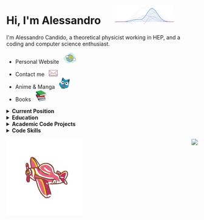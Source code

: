 # Hi, I'm Alessandro <img src="https://raw.githubusercontent.com/AleCandido/AleCandido/master/assets/spacer.png" width="30"/><img src="https://raw.githubusercontent.com/AleCandido/AleCandido/master/assets/psi-small.gif" height="50"/>

I'm Alessandro Candido, a theoretical physicist working in HEP, and a coding and computer science enthusiast.

- Personal Website &nbsp; <a href="http://alecandido.github.io"><img src="https://raw.githubusercontent.com/AleCandido/AleCandido/master/assets/world-icon.png" height="30"/></a>
- Contact me &nbsp; <a href="mailto:candido.ale@gmail.com"><img src="https://raw.githubusercontent.com/AleCandido/AleCandido/master/assets/mail-icon.png" height="30"/></a>
- Anime & Manga &nbsp; <a href="https://myanimelist.net/animelist/Annibale"><img src="https://raw.githubusercontent.com/AleCandido/AleCandido/master/assets/happy-face.png" height="30"/></a>
- Books &nbsp; <a href="https://www.goodreads.com/review/list/120691874?ref=nav_mybooks"><img src="https://raw.githubusercontent.com/AleCandido/AleCandido/master/assets/books.png" height="30"/></a>

<details>
  <summary> <b> Current Position </b> </summary>

## Current Position

<!--At the present time I'm a PhD student at the [University of-->
<!--Milan](https://www.unimi.it/en),-->
<!--a member of the [N3PDF](http://n3pdf.mi.infn.it/) team,-->
<!--and of the [NNPDF](http://nnpdf.mi.infn.it/) collaboration.-->

```yaml
position: PhD
supervisor: S. Forte
start_date: November, 2019
institutions:
  university: Università degli Studi di Milano
  affiliation: INFN
  team: N3PDF
  collaboration: NNPDF
```

<p align="center">
  <a href="https://www.unimi.it/en">
    <img
        src="https://raw.githubusercontent.com/AleCandido/AleCandido/master/assets/unimi_banner.png"
        alt="University of Milan"
        height="60"
      />
  </a>
  <img
      src="https://raw.githubusercontent.com/AleCandido/AleCandido/master/assets/spacer.png"
      width="40"
    />
  <a href="https://www.mi.infn.it/it/">
    <img
        src="https://raw.githubusercontent.com/AleCandido/AleCandido/master/assets/infn_logo.png"
        alt="INFN"
        height="60"
      />
  </a>
  <img
      src="https://raw.githubusercontent.com/AleCandido/AleCandido/master/assets/spacer.png"
      width="40"
    />
  <a href="http://n3pdf.mi.infn.it/">
    <img
        src="https://raw.githubusercontent.com/AleCandido/AleCandido/master/assets/n3pdf_logo.png"
        alt="N3PDF"
        height="60"
      />
  </a>
  <!--<img-->
      <!--src="https://raw.githubusercontent.com/AleCandido/AleCandido/master/assets/spacer.png"-->
      <!--width="40"-->
    <!--/>-->
  <!--<a href="https://erc.europa.eu/">-->
    <!--<img-->
        <!--src="https://raw.githubusercontent.com/AleCandido/AleCandido/master/assets/erc_logo1.png"-->
        <!--alt="ERC"-->
        <!--height="60"-->
      <!--/>-->
  <!--</a>-->
  <img
      src="https://raw.githubusercontent.com/AleCandido/AleCandido/master/assets/spacer.png"
      width="40"
    />
  <a href="http://nnpdf.mi.infn.it/">
    <img
        src="https://raw.githubusercontent.com/AleCandido/AleCandido/master/assets/nnpdf_logo.png"
        alt="NNPDF"
        height="30"
      />
  </a>
</p>

</details>

<details>
  <summary> <b> Education </b> </summary>

## Education

```yaml
Bachelor:
  title: Bachelor of Science (BSc), Physics
  university: University of Pisa (Unipi)
  grade: 110 cum laude
  start-date: September 2014
  finish-date: June 2017

Master:
  title: Master of Science (MSc), Theoretical Physics
  university: University of Pisa (Unipi)
  grade: 110 cum laude
  start-date: September 2017
  finish-date: October 2019
  thesis:
    title: Simplicial quantum gravity with dynamical gauge fields
    supervisor: M. D'Elia

Diploma di Licenza:
  title: Diploma di Licenza (1), Physics
  institution: Scuola Normale Superiore (SNS)
  grade: 100 cum laude (2)
  start-date: September 2014
  finish-date: July 2020
```

`(1)` Custom title by Scuola Normale Superiore, obtained by all the students that
complete the full course; somewhat parallel to a MSc, more on the [SNS
website](https://www.sns.it/en/scuola-normale-superiore/statute-regulations-and-code-of-ethics)  
`(2)` Final grade has been introduced in 2020 at SNS

<p align="center">
  <a href="https://www.unipi.it/index.php/english">
    <img
        src="https://raw.githubusercontent.com/AleCandido/AleCandido/master/assets/unipi_banner.png"
        alt="University of Pisa"
        height="100"
      />
  </a>
  <img
      src="https://raw.githubusercontent.com/AleCandido/AleCandido/master/assets/spacer.png"
      width="80"
    />
  <a href="https://www.sns.it/en">
    <img
        src="https://raw.githubusercontent.com/AleCandido/AleCandido/master/assets/sns_banner.png"
        alt="Scuola Normale Superiore"
        height="100"
      />
  </a>
</p>

</details>

<details>
  <summary> <b> Academic Code Projects </b> </summary>

## Academic Code Projects

### PhD

```yaml
name: yadism - Yet Another DIS Module
subject:
  area: physics
  topic: HEP - QCD
supervisor: S. Forte
collaborators:
  - F. Hekhorn
description: |
  WIP
```

<p align="center">
  <a href="http://n3pdf.github.io/yadism">
    <img
        src="https://raw.githubusercontent.com/N3PDF/yadism/master/docs/_assets/logo/logo.png"
        alt="yadism"
        height="120"
      />
  </a>
  <img
      src="https://raw.githubusercontent.com/AleCandido/AleCandido/master/assets/spacer.png"
      width="40"
    />
  <a href="https://github.com/N3PDF/yadism">
    <img src="https://github-readme-stats.vercel.app/api/pin/?username=N3PDF&repo=yadism" />
  </a>
</p>

```yaml
name: eko - Evolution Kernel Operators
subject:
  area: physics
  topic: HEP - QCD
supervisor: S. Forte
collaborators:
  - F. Hekhorn
description: |
  WIP
```

<p align="center">
  <a href="http://n3pdf.github.io/eko">
    <img
        src="https://raw.githubusercontent.com/N3PDF/eko/master/doc/source/img/Logo.png"
        alt="eko"
        height="120"
      />
  </a>
  <img
      src="https://raw.githubusercontent.com/AleCandido/AleCandido/master/assets/spacer.png"
      width="40"
    />
  <a href="https://github.com/N3PDF/eko">
    <img src="https://github-readme-stats.vercel.app/api/pin/?username=N3PDF&repo=eko" />
  </a>
</p>

### Master Thesis

```yaml
name: CDT 2D
subject:
  area: physics
  topic: quantum gravity
  approach: asymptotic safety
supervisor: M. D'Elia
collaborators:
  - G. Clemente
description: |
  explore the space of discrete space-times in Einstein gravity applying a
  Markov Chain Monte Carlo approach, through the Metropolis-Hastings algorithm

  the considered space is made by Triangulations, suitable to approximate a
  generic space-time with a finite length scale (lattice spacing), with a
  time-sliced structure (so they are called Causal)
original: |
  in this project a 2D simulation has been implemented, with an original
  algorithm for gauge fields introduction (a U(1) gauge field is implemented,
  the algorithm is directly generalizable to SU(2) and U(N))
```

<p align="center">
  <a href="https://github.com/AleCandido/CDT_2D">
    <img src="https://github-readme-stats.vercel.app/api/pin/?username=alecandido&repo=cdt_2d" />
  </a>
</p>

</details>

<details>
  <summary> <b> Code Skills </b> </summary>

## Code Skills

### Languages

- high level: <a href="https://www.python.org/"><img src="https://raw.githubusercontent.com/AleCandido/AleCandido/master/assets/code/python.png" height="15" /></a> <a href="https://developer.mozilla.org/it/docs/Web/JavaScript"><img src="https://raw.githubusercontent.com/AleCandido/AleCandido/master/assets/code/javascript.png" height="20" /></a> (below for shells)
- low level: <a href="https://www.rust-lang.org/"><img src="https://raw.githubusercontent.com/AleCandido/AleCandido/master/assets/code/rust.png" height="20" /></a> <a href="https://en.wikipedia.org/wiki/C_(programming_language)"><img src="https://raw.githubusercontent.com/AleCandido/AleCandido/master/assets/code/c.png" height="20" /></a> <a href="https://isocpp.org/"><img src="https://raw.githubusercontent.com/AleCandido/AleCandido/master/assets/code/cpp.png" height="20" /></a> <a href="https://fortran-lang.org/"><img src="https://raw.githubusercontent.com/AleCandido/AleCandido/master/assets/code/fortran.png" height="20" /></a>

### Data (with <a href="https://www.python.org/"><img src="https://raw.githubusercontent.com/AleCandido/AleCandido/master/assets/code/python.png" height="15" /></a>)

- calc: <a href="https://numpy.org/"><img src="https://raw.githubusercontent.com/AleCandido/AleCandido/master/assets/code/numpy.png" height="20" /></a> <a href="https://scipy.org/"><img src="https://raw.githubusercontent.com/AleCandido/AleCandido/master/assets/code/scipy.png" height="20" /></a> <a href="https://pandas.pydata.org/"><img src="https://raw.githubusercontent.com/AleCandido/AleCandido/master/assets/code/pandas.png" height="20" /></a> <a href="https://scikit-learn.org/"><img src="https://raw.githubusercontent.com/AleCandido/AleCandido/master/assets/code/scikit-learn.png" height="20" /></a>
- viz: <a href="https://matplotlib.org/"><img src="https://raw.githubusercontent.com/AleCandido/AleCandido/master/assets/code/matplotlib.png" height="20" /></a> <a href="https://seaborn.pydata.org/"><img src="https://raw.githubusercontent.com/AleCandido/AleCandido/master/assets/code/seaborn.png" height="20" /></a> <a href="https://holoviz.org/"><img src="https://raw.githubusercontent.com/AleCandido/AleCandido/master/assets/code/holoviz.png" height="20" /></a> <a href="https://bokeh.org/"><img src="https://raw.githubusercontent.com/AleCandido/AleCandido/master/assets/code/bokeh.png" height="20" /></a> <a href="https://plotly.com/"><img src="https://raw.githubusercontent.com/AleCandido/AleCandido/master/assets/code/plotly.png" height="20" /></a>
- speed: <a href="https://numba.pydata.org/"><img src="https://raw.githubusercontent.com/AleCandido/AleCandido/master/assets/code/numba.svg" height="20" /></a>
- more: <a href="https://jupyter.org/"><img src="https://raw.githubusercontent.com/AleCandido/AleCandido/master/assets/code/jupyter.png" height="20" /></a> <a href="https://pillow.readthedocs.io/"><img src="https://raw.githubusercontent.com/AleCandido/AleCandido/master/assets/code/pillow.png" height="20" /></a>

### Web

- front-end: <a href="https://www.w3.org/html/"><img src="https://raw.githubusercontent.com/AleCandido/AleCandido/master/assets/code/html.png" height="20" /></a> <a href="https://www.w3.org/TR/CSS/"><img src="https://raw.githubusercontent.com/AleCandido/AleCandido/master/assets/code/css.png" height="20" /></a> <a href="https://bulma.io/"><img src="https://raw.githubusercontent.com/AleCandido/AleCandido/master/assets/code/bulma.png" height="20" /></a> <a href="https://developer.mozilla.org/it/docs/Web/JavaScript"><img src="https://raw.githubusercontent.com/AleCandido/AleCandido/master/assets/code/javascript.png" height="20" /></a> <a href="https://reactjs.org/"><img src="https://raw.githubusercontent.com/AleCandido/AleCandido/master/assets/code/react.png" height="20" /></a>
- back-end: <a href="https://www.djangoproject.com/"><img src="https://raw.githubusercontent.com/AleCandido/AleCandido/master/assets/code/django.png" height="20" /></a>
- ssg: <a href="https://nextjs.org/"><img src="https://raw.githubusercontent.com/AleCandido/AleCandido/master/assets/code/next.png" height="20" /></a>
- native: <a href="https://reactnative.dev/"><img src="https://raw.githubusercontent.com/AleCandido/AleCandido/master/assets/code/react-native.png" height="20" /></a>

### System

- os: <a href="https://www.archlinux.org/"><img src="https://raw.githubusercontent.com/AleCandido/AleCandido/master/assets/code/arch.png" height="20" /></a> <a href="https://www.debian.org/"><img src="https://raw.githubusercontent.com/AleCandido/AleCandido/master/assets/code/debian.png" height="20" /></a> <a href="https://ubuntu.com/"><img src="https://raw.githubusercontent.com/AleCandido/AleCandido/master/assets/code/ubuntu.png" height="20" /></a>
- shell: <a href="https://en.wikipedia.org/wiki/Z_shell"><img src="https://raw.githubusercontent.com/AleCandido/AleCandido/master/assets/code/zsh.png" height="16" /></a> <a href="https://www.gnu.org/software/bash/"><img src="https://raw.githubusercontent.com/AleCandido/AleCandido/master/assets/code/bash.png" height="20" /></a>

### Graphics

- editor: <a href="https://inkscape.org/"><img src="https://raw.githubusercontent.com/AleCandido/AleCandido/master/assets/code/inkscape.png" height="20" /></a> <a href="https://www.gimp.org/"><img src="https://raw.githubusercontent.com/AleCandido/AleCandido/master/assets/code/gimp.png" height="20" /></a>

### More

- versioning: <a href="https://git-scm.com/"><img src="https://raw.githubusercontent.com/AleCandido/AleCandido/master/assets/code/git.png" height="20" /></a> <a href="https://github.com/"><img src="https://raw.githubusercontent.com/AleCandido/AleCandido/master/assets/code/github.png" height="20" /></a>
- text: <a href="https://www.latex-project.org/"><img src="https://raw.githubusercontent.com/AleCandido/AleCandido/master/assets/code/latex.png" height="20" /></a> <a href="https://github.com/AleCandido/AleCandido/blob/master/README.md"><img src="https://raw.githubusercontent.com/AleCandido/AleCandido/master/assets/code/readme.png" height="20" /></a>
- calc: <a href="https://www.wolfram.com/mathematica/"><img src="https://raw.githubusercontent.com/AleCandido/AleCandido/master/assets/code/mathematica.png" height="20" /></a> _(?)_
- _if really needed..._ : <a href="https://www.microsoft.com/en-us/windows/"><img src="https://raw.githubusercontent.com/AleCandido/AleCandido/master/assets/code/windows.png" height="20" /></a> <a href="https://docs.microsoft.com/en-us/windows/wsl/"><img src="https://raw.githubusercontent.com/AleCandido/AleCandido/master/assets/code/wsl.png" height="20" /></a> <a href="https://www.office.com/"><img src="https://raw.githubusercontent.com/AleCandido/AleCandido/master/assets/code/office.png" height="20" /></a>

<a href="https://github.com/anuraghazra/github-readme-stats">
  <img src="https://github-readme-stats.vercel.app/api/top-langs/?username=alecandido&layout=compact&hide=jupyter%20notebook,tex,html" />
</a>
</details>

<p>
<a href="https://alecandido.github.io">
  <img
     src="https://raw.githubusercontent.com/AleCandido/AleCandido/master/assets/plane-unscreen.gif"
     height="200"
     />
</a>

<a href="https://github.com/anuraghazra/github-readme-stats">
  <img align="right" src="https://github-readme-stats.vercel.app/api?username=alecandido&show_icons=true" />
</a>
</p>
<!-- ![My github stats](https://github-readme-stats.vercel.app/api?username=alecandido&show_icons=true&hide_border=true&title_color=fff&icon_color=79ff97&text_color=9f9f9f&bg_color=151515) -->
